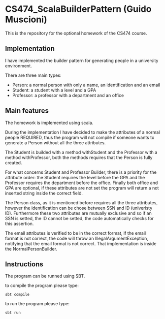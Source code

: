 # CS474_ScalaBuilderPattern (Guido Muscioni)

This is the repository for the optional homework of the CS474 course.

## Implementation

I have implemented the builder pattern for generating people in a university environment.

There are three main types:

* Person: a normal person with only a name, an identification and an email
* Student: a student with a level and a GPA
* Professor: a professor with a department and an office

## Main features

The homework is implemented using scala.

During the implementation I have decided to make the attributes of a normal people REQUIRED, thus the program will not compile if someone wants to generate a Person without all the three attributes.

The Student is builded with a method withStudent and the Professor with a method withProfessor, both the methods requires that the Person is fully created.

For what concerns Student and Professor Builder, there is a priority for the attribute order: the Student requires the level before the GPA and the Professor requires the department before the office. Finally both office and GPA are optional, if these attributes are not set the program will return a not inserted string inside the correct field.

The Person class, as it is mentioned before requires all the three attributes, however the identification can be chose between SSN and ID (univeristy ID). Furthermore these two attributes are mutually exclusive and so if an SSN is setted, the ID cannot be setted, the code automatically checks for this assertion.

The email attributes is verified to be in the correct format, if the email format is not correct, the code will throw an IllegalArgumentException, notifying that the email format is not correct. That implementation is inside the NormalPersonBuilder.

## Instructions

The program can be runned using SBT.

to compile the program please type:

    sbt compile

to run the program please type:

    sbt run